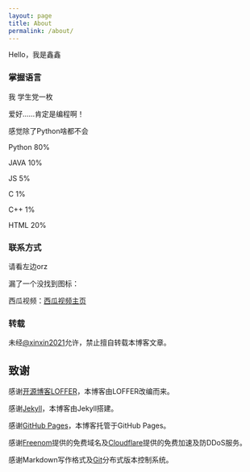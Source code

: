 ```yaml
---
layout: page
title: About
permalink: /about/
---
```


Hello，我是鑫鑫

### 掌握语言

我 学生党一枚

爱好……肯定是编程啊！

感觉除了Python啥都不会

Python 80%

JAVA 10%

JS 5%

C 1%

C++ 1%

HTML 20%

### 联系方式

请看左边orz

漏了一个没找到图标：

西瓜视频：[西瓜视频主页](https://www.ixigua.com/home/2454523622734035)

### 转载

未经[@xinxin2021](mailto:blog@xinxin2021.tk)允许，禁止擅自转载本博客文章。

## 致谢

感谢[开源博客LOFFER](https://fromendworld.github.io/LOFFER)，本博客由LOFFER改编而来。

感谢[Jekyll](https://github.com/jekyll/jekyll)，本博客由Jekyll搭建。

感谢[GitHub Pages](https://pages.github.com)，本博客托管于GitHub Pages。

感谢[Freenom](https://freenom.com)提供的免费域名及[Cloudflare](https://cloudflare.com)提供的免费加速及防DDoS服务。

感谢Markdown写作格式及[Git](https://git-scm.com)分布式版本控制系统。
